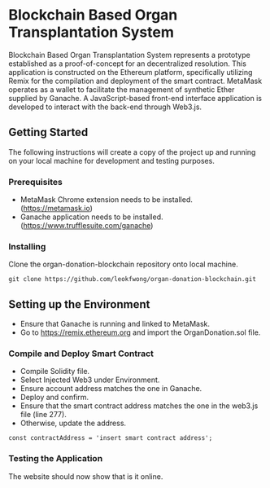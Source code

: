 # Blockchain Based Organ Transplantation System

Blockchain Based Organ Transplantation System represents a prototype established as a proof-of-concept for an decentralized resolution. This application is constructed on the Ethereum platform, specifically utilizing Remix for the compilation and deployment of the smart contract. MetaMask operates as a wallet to facilitate the management of synthetic Ether supplied by Ganache. A JavaScript-based front-end interface application is developed to interact with the back-end through Web3.js.

## Getting Started

The following instructions will create a copy of the project up and running on your local machine for development and testing purposes.

### Prerequisites

- MetaMask Chrome extension needs to be installed. (https://metamask.io)
- Ganache application needs to be installed. (https://www.trufflesuite.com/ganache)

### Installing

Clone the organ-donation-blockchain repository onto local machine.
```
git clone https://github.com/leokfwong/organ-donation-blockchain.git
```

## Setting up the Environment
- Ensure that Ganache is running and linked to MetaMask.
- Go to https://remix.ethereum.org and import the OrganDonation.sol file.

### Compile and Deploy Smart Contract
- Compile Solidity file.
- Select Injected Web3 under Environment.
- Ensure account address matches the one in Ganache.
- Deploy and confirm.
- Ensure that the smart contract address matches the one in the web3.js file (line 277).
- Otherwise, update the address.

```
const contractAddress = 'insert smart contract address';
```

### Testing the Application
The website should now show that is it online.
